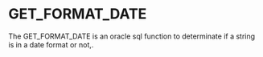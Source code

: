 # GET_FORMAT_DATE
The GET_FORMAT_DATE is an oracle sql function to determinate if a string is in a date format or not,. 
